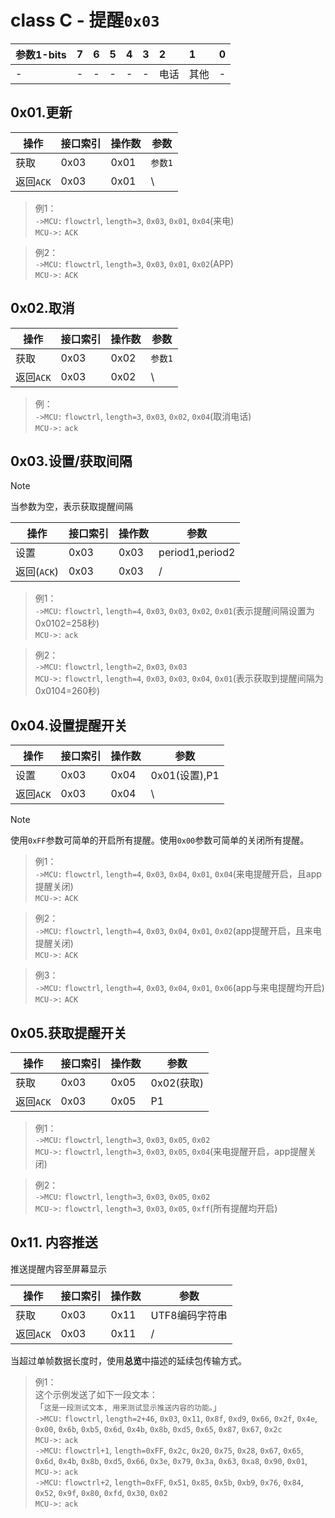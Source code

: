 # class C - 提醒`0x03`


| 参数1-bits | 7    | 6    | 5    | 4    | 3    | 2    | 1    | 0    |
| :--- | :--- | :--- | :--- | :--- | :--- | :--- | :--- | :--- |
| -    | -    | -    | -    | -    | -    | 电话 | 其他 | -    |



## 0x01.更新

| 操作 | 接口索引 | 操作数  | 参数   |
| ---- | ---- | ---- | ---- |
| 获取 | 0x03 | 0x01 | `参数1` |
| 返回`ACK` | 0x03 | 0x01 | \ |

> 例1：  
> `->MCU:` `flowctrl`, `length=3`, `0x03`, `0x01`, `0x04`(来电)  
> `MCU->:` `ACK`  

> 例2：  
> `->MCU:` `flowctrl`, `length=3`, `0x03`, `0x01`, `0x02`(APP)  
> `MCU->:` `ACK`  

## 0x02.取消

| 操作 | 接口索引 | 操作数  | 参数   |
| ---- | ---- | ---- | ---- |
| 获取 | 0x03 | 0x02 | `参数1` |
| 返回`ACK` | 0x03 | 0x02 | \ |

> 例：  
> `->MCU:` `flowctrl`, `length=3`, `0x03`, `0x02`, `0x04`(取消电话)  
> `MCU->:` `ack`  

## 0x03.设置/获取间隔

> [!NOTE]
> 当参数为空，表示获取提醒间隔

| 操作 | 接口索引 | 操作数  | 参数   |
| ---- | ---- | ---- | ---- |
| 设置 | 0x03 | 0x03 | period1,period2 |
| 返回(`ACK`) | 0x03 | 0x03 | / |

> 例1：  
> `->MCU:` `flowctrl`, `length=4`, `0x03`, `0x03`, `0x02`, `0x01`(表示提醒间隔设置为0x0102=258秒)  
> `MCU->:` `ack`  

> 例2：  
> `->MCU:` `flowctrl`, `length=2`, `0x03`, `0x03`  
> `MCU->:` `flowctrl`, `length=4`, `0x03`, `0x03`, `0x04`, `0x01`(表示获取到提醒间隔为0x0104=260秒)  

## 0x04.设置提醒开关

| 操作      | 接口索引 | 操作数 | 参数          |
| --------- | -------- | ------ | ------------- |
| 设置      | 0x03     | 0x04   | 0x01(设置),P1 |
| 返回`ACK` | 0x03     | 0x04   | \             |

> [!NOTE]
> 使用`0xFF`参数可简单的开启所有提醒。使用`0x00`参数可简单的关闭所有提醒。

> 例1：  
> `->MCU:` `flowctrl`, `length=4`, `0x03`, `0x04`, `0x01`, `0x04`(来电提醒开启，且app提醒关闭)  
> `MCU->:` `ACK`  

> 例2：  
> `->MCU:` `flowctrl`, `length=4`, `0x03`, `0x04`, `0x01`, `0x02`(app提醒开启，且来电提醒关闭)  
> `MCU->:` `ACK`  

> 例3：  
> `->MCU:` `flowctrl`, `length=4`, `0x03`, `0x04`, `0x01`, `0x06`(app与来电提醒均开启)  
> `MCU->:` `ACK`  

## 0x05.获取提醒开关

| 操作      | 接口索引 | 操作数 | 参数       |
| --------- | -------- | ------ | ---------- |
| 获取      | 0x03     | 0x05   | 0x02(获取) |
| 返回`ACK` | 0x03     | 0x05   | P1         |

> 例1：  
> `->MCU:` `flowctrl`, `length=3`, `0x03`, `0x05`, `0x02`  
> `MCU->:` `flowctrl`, `length=3`, `0x03`, `0x05`, `0x04`(来电提醒开启，app提醒关闭)  

> 例2：  
> `->MCU:` `flowctrl`, `length=3`, `0x03`, `0x05`, `0x02`  
> `MCU->:` `flowctrl`, `length=3`, `0x03`, `0x05`, `0xff`(所有提醒均开启)



## 0x11. 内容推送

推送提醒内容至屏幕显示

| 操作      | 接口索引 | 操作数 | 参数           |
| --------- | -------- | ------ | -------------- |
| 获取      | 0x03     | 0x11   | UTF8编码字符串 |
| 返回`ACK` | 0x03     | 0x11   | /              |

当超过单帧数据长度时，使用**总览**中描述的延续包传输方式。

> 例1：  
> 这个示例发送了如下一段文本：  
> 「`这是一段测试文本, 用来测试显示推送内容的功能。`」  
> `->MCU:` `flowctrl`, `length=2+46`, `0x03`, `0x11`, `0x8f`, `0xd9`, `0x66`, `0x2f`, `0x4e`, `0x00`, `0x6b`, `0xb5`, `0x6d`, `0x4b`, `0x8b`, `0xd5`, `0x65`, `0x87`, `0x67`, `0x2c`  
> `MCU->:` `ack`    
> `->MCU:` `flowctrl+1`, `length=0xFF`,  `0x2c`, `0x20`, `0x75`, `0x28`, `0x67`, `0x65`, `0x6d`, `0x4b`, `0x8b`, `0xd5`, `0x66`, `0x3e`, `0x79`, `0x3a`, `0x63`, `0xa8`, `0x90`, `0x01`,  
> `MCU->:` `ack`    
> `->MCU:` `flowctrl+2`, `length=0xFF`, `0x51`, `0x85`, `0x5b`, `0xb9`, `0x76`, `0x84`, `0x52`, `0x9f`, `0x80`, `0xfd`, `0x30`, `0x02`  
> `MCU->:` `ack`  

